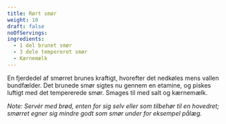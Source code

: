 ```yaml
---
title: Rørt smør
weight: 10
draft: false
noOfServings: 
ingredients:
  - 1 del brunet smør
  - 3 dele tempereret smør
  - Kærnemælk
---
```


En fjerdedel af smørret brunes kraftigt, hvorefter det nedkøles mens
vallen bundfælder. Det brunede smør sigtes nu gennem en etamine, og
piskes luftigt med det tempererede smør. Smages til med salt og
kærnemælk.

*Note: Servér med brød, enten for sig selv eller som tilbehør til en
hovedret; smørret egner sig mindre godt som smør under for eksempel
pålæg.*

